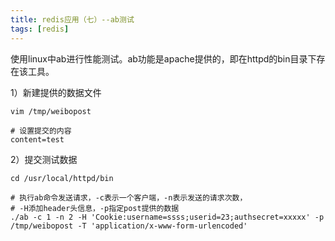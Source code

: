 ```yaml
---
title: redis应用（七）--ab测试
tags: [redis]
---
```


使用linux中ab进行性能测试。ab功能是apache提供的，即在httpd的bin目录下存在该工具。

1）新建提供的数据文件

```
vim /tmp/weibopost

# 设置提交的内容
content=test
```

2）提交测试数据

```
cd /usr/local/httpd/bin

# 执行ab命令发送请求，-c表示一个客户端，-n表示发送的请求次数，
# -H添加header头信息，-p指定post提供的数据
./ab -c 1 -n 2 -H 'Cookie:username=ssss;userid=23;authsecret=xxxxx' -p /tmp/weibopost -T 'application/x-www-form-urlencoded'
```